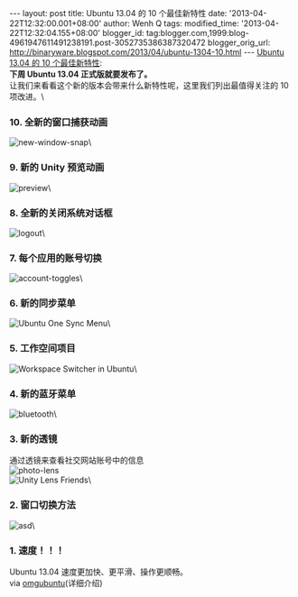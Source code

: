 --- layout: post title: Ubuntu 13.04 的 10 个最佳新特性 date:
'2013-04-22T12:32:00.001+08:00' author: Wenh Q tags: modified\_time:
'2013-04-22T12:32:04.155+08:00' blogger\_id:
tag:blogger.com,1999:blog-4961947611491238191.post-3052735386387320472
blogger\_orig\_url:
http://binaryware.blogspot.com/2013/04/ubuntu-1304-10.html --- [Ubuntu
13.04 的 10
个最佳新特性](http://www.oschina.net/news/39775/new-ubuntu-13-04-features):
\
**下周 Ubuntu 13.04 正式版就要发布了。**\
让我们来看看这个新的版本会带来什么新特性呢，这里我们列出最值得关注的 10
项改进。\

### 10. 全新的窗口捕获动画

![new-window-snap](http://static.oschina.net/uploads/img/201304/20095034_EOIi.jpg)\

### 9. 新的 Unity 预览动画

![preview](http://static.oschina.net/uploads/img/201304/20095035_DYaH.jpg)\

### 8. 全新的关闭系统对话框

![logout](http://static.oschina.net/uploads/img/201304/20095035_Dv61.jpg)\

### 7. 每个应用的账号切换

![account-toggles](http://static.oschina.net/uploads/img/201304/20095036_OxBD.jpg)\

### 6. 新的同步菜单

![Ubuntu One Sync
Menu](http://static.oschina.net/uploads/img/201304/20095036_5lRH.jpg)\

### 5. 工作空间项目

![Workspace Switcher in
Ubuntu](http://static.oschina.net/uploads/img/201304/20095037_IJNO.jpg "Workspace Switcher in Ubuntu")\

### 4. 新的蓝牙菜单

![bluetooth](http://static.oschina.net/uploads/img/201304/20095038_83xt.jpg)\

### 3. 新的透镜

通过透镜来查看社交网站账号中的信息\
![photo-lens](http://static.oschina.net/uploads/img/201304/20095039_4eje.jpg)\
![Unity Lens
Friends](http://static.oschina.net/uploads/img/201304/20095040_7dqI.jpg)\

### 2. 窗口切换方法

![asd](http://static.oschina.net/uploads/img/201304/20095041_xA1G.jpg)\

### 1. 速度！！！

Ubuntu 13.04 速度更加快、更平滑、操作更顺畅。\
via
[omgubuntu](http://www.omgubuntu.co.uk/2013/04/new-ubuntu-13-04-features)(详细介绍)

